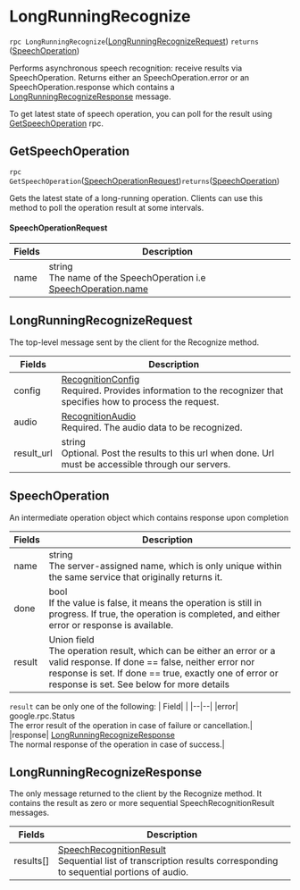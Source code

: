 # LongRunningRecognize

`rpc LongRunningRecognize`([LongRunningRecognizeRequest](#longrunningrecognizerequest)) `returns `([SpeechOperation](#speechoperation))

Performs asynchronous speech recognition: receive results via SpeechOperation. Returns either an SpeechOperation.error or an SpeechOperation.response which contains a [LongRunningRecognizeResponse](#longrunningrecognizeresponse) message.

To get latest state of speech operation, you can poll for the result using [GetSpeechOperation](#getspeechoperation) rpc.


## GetSpeechOperation

`rpc GetSpeechOperation`([SpeechOperationRequest](#speechoperationrequest))` returns `([SpeechOperation](#speechoperation))

Gets the latest state of a long-running operation. Clients can use this method to poll the operation result at some intervals.

#### SpeechOperationRequest
|Fields|Description|
|--|--|
|name| string <br> The name of the SpeechOperation i.e [SpeechOperation.name](#speechoperation)|


## LongRunningRecognizeRequest
The top-level message sent by the client for the Recognize method.

|Fields|Description|
|--|--|
|config	| [RecognitionConfig](../types/RecognitionConfig.md) <br> Required. Provides information to the recognizer that specifies how to process the request.|
|audio	| [RecognitionAudio](../types/RecognitionAudio.md) <br> Required. The audio data to be recognized.|
|result_url	| string <br> Optional. Post the results to this url when done. Url must be accessible through our servers.|

## SpeechOperation
An intermediate operation object which contains response upon completion

|Fields| Description |
|--|--|
|name| string <br> The server-assigned name, which is only unique within the same service that originally returns it.|
|done| bool <br> If the value is false, it means the operation is still in progress. If true, the operation is completed, and either error or response is available.|
|result| Union field <br> The operation result, which can be either an error or a valid response. If done == false, neither error nor response is set. If done == true, exactly one of error or response is set. See below for more details|

`result` can be only one of the following:
| Field| |
|--|--|
|error|	google.rpc.Status <br> The error result of the operation in case of failure or cancellation.|
|response| [LongRunningRecognizeResponse](#longrunningrecognizeresponse) <br> The normal response of the operation in case of success.|

## LongRunningRecognizeResponse
The only message returned to the client by the Recognize method. It contains the result as zero or more sequential SpeechRecognitionResult messages.

|Fields | Description|
|--|--|
|results[] | [SpeechRecognitionResult](../types/SpeechRecognitionResult.md) <br> Sequential list of transcription results corresponding to sequential portions of audio.|

